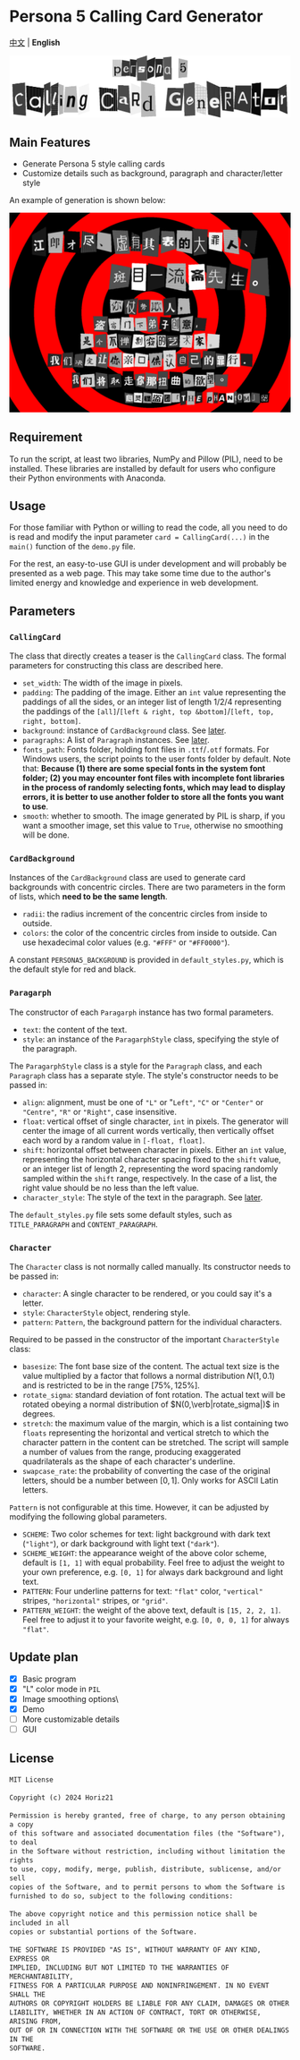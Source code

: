 # Persona 5 Calling Card Generator

[中文](README_zh.md) | **English**

![Title](image/title.png)

## Main Features

- Generate Persona 5 style calling cards
- Customize details such as background, paragraph and character/letter style

An example of generation is shown below:

![Calling Card](image/persona5_card.png)

## Requirement

To run the script, at least two libraries, NumPy and Pillow (PIL), need to be installed. These libraries are installed by default for users who configure their Python environments with Anaconda.

## Usage

For those familiar with Python or willing to read the code, all you need to do is read and modify the input parameter `card = CallingCard(...)` in the `main()` function of the `demo.py` file.

For the rest, an easy-to-use GUI is under development and will probably be presented as a web page. This may take some time due to the author's limited energy and knowledge and experience in web development.

## Parameters

### `CallingCard`

The class that directly creates a teaser is the `CallingCard` class. The formal parameters for constructing this class are described here.

- `set_width`: The width of the image in pixels.
- `padding`: The padding of the image. Either an `int` value representing the paddings of all the sides, or an integer list of length 1/2/4 representing the paddings of the `[all]`/`[left & right, top &bottom]`/`[left, top, right, bottom]`.
- `background`: instance of `CardBackground` class. See [later](#cardbackground).
- `paragraphs`: A list of `Paragraph` instances. See [later](#paragarph).
- `fonts_path`: Fonts folder, holding font files in `.ttf`/`.otf` formats. For Windows users, the script points to the user fonts folder by default. Note that: **Because (1) there are some special fonts in the system font folder; (2) you may encounter font files with incomplete font libraries in the process of randomly selecting fonts, which may lead to display errors, it is better to use another folder to store all the fonts you want to use**.
- `smooth`: whether to smooth. The image generated by PIL is sharp, if you want a smoother image, set this value to `True`, otherwise no smoothing will be done.

### `CardBackground`

Instances of the `CardBackground` class are used to generate card backgrounds with concentric circles. There are two parameters in the form of lists, which **need to be the same length**.

- `radii`: the radius increment of the concentric circles from inside to outside.
- `colors`: the color of the concentric circles from inside to outside. Can use hexadecimal color values (e.g. `"#FFF"` or `"#FF0000"`).

A constant `PERSONA5_BACKGROUND` is provided in `default_styles.py`, which is the default style for red and black.

### `Paragarph`

The constructor of each `Paragarph` instance has two formal parameters.

- `text`: the content of the text.
- `style`: an instance of the `ParagarphStyle` class, specifying the style of the paragraph.

The `ParagarphStyle` class is a style for the `Paragraph` class, and each `Paragraph` class has a separate style. The style's constructor needs to be passed in:

- `align`: alignment, must be one of `"L"` or "`Left"`, `"C"` or `"Center"` or `"Centre"`, `"R"` or `"Right"`, case insensitive.
- `float`: vertical offset of single character, `int` in pixels. The generator will center the image of all current words vertically, then vertically offset each word by a random value in `[-float, float]`.
- `shift`: horizontal offset between character in pixels. Either an `int` value, representing the horizontal character spacing fixed to the `shift` value, or an integer list of length 2, representing the word spacing randomly sampled within the `shift` range, respectively. In the case of a list, the right value should be no less than the left value.
- `character_style`: The style of the text in the paragraph. See [later](#character).

The `default_styles.py` file sets some default styles, such as `TITLE_PARAGRAPH` and `CONTENT_PARAGRAPH`.

### `Character`

The `Character` class is not normally called manually. Its constructor needs to be passed in:

- `character`: A single character to be rendered, or you could say it's a letter.
- `style`: `CharacterStyle` object, rendering style.
- `pattern`: `Pattern`, the background pattern for the individual characters.

Required to be passed in the constructor of the important `CharacterStyle` class:

- `basesize`: The font base size of the content. The actual text size is the value multiplied by a factor that follows a normal distribution $N(1,0.1)$ and is restricted to be in the range $[75\%, 125\%]$.
- `rotate_sigma`: standard deviation of font rotation. The actual text will be rotated obeying a normal distribution of $N(0,\verb|rotate_sigma|)$ in degrees.
- `stretch`: the maximum value of the margin, which is a list containing two `floats` representing the horizontal and vertical stretch to which the character pattern in the content can be stretched. The script will sample a number of values from the range, producing exaggerated quadrilaterals as the shape of each character's underline.
- `swapcase_rate`: the probability of converting the case of the original letters, should be a number between $[0,1]$. Only works for ASCII Latin letters.

`Pattern` is not configurable at this time. However, it can be adjusted by modifying the following global parameters.

- `SCHEME`: Two color schemes for text: light background with dark text (`"light"`), or dark background with light text (`"dark"`).
- `SCHEME_WEIGHT`: the appearance weight of the above color scheme, default is `[1, 1]` with equal probability. Feel free to adjust the weight to your own preference, e.g. `[0, 1]` for always dark background and light text.
- `PATTERN`: Four underline patterns for text: `"flat"` color, `"vertical"` stripes, `"horizontal"` stripes, or `"grid"`.
- `PATTERN_WEIGHT`: the weight of the above text, default is `[15, 2, 2, 1]`. Feel free to adjust it to your favorite weight, e.g. `[0, 0, 0, 1]` for always `"flat"`.

## Update plan

- [x] Basic program
- [x] "L" color mode in `PIL`
- [x] Image smoothing options\
- [x] Demo
- [ ] More customizable details
- [ ] GUI

## License

```text
MIT License

Copyright (c) 2024 Horiz21

Permission is hereby granted, free of charge, to any person obtaining a copy
of this software and associated documentation files (the "Software"), to deal
in the Software without restriction, including without limitation the rights
to use, copy, modify, merge, publish, distribute, sublicense, and/or sell
copies of the Software, and to permit persons to whom the Software is
furnished to do so, subject to the following conditions:

The above copyright notice and this permission notice shall be included in all
copies or substantial portions of the Software.

THE SOFTWARE IS PROVIDED "AS IS", WITHOUT WARRANTY OF ANY KIND, EXPRESS OR
IMPLIED, INCLUDING BUT NOT LIMITED TO THE WARRANTIES OF MERCHANTABILITY,
FITNESS FOR A PARTICULAR PURPOSE AND NONINFRINGEMENT. IN NO EVENT SHALL THE
AUTHORS OR COPYRIGHT HOLDERS BE LIABLE FOR ANY CLAIM, DAMAGES OR OTHER
LIABILITY, WHETHER IN AN ACTION OF CONTRACT, TORT OR OTHERWISE, ARISING FROM,
OUT OF OR IN CONNECTION WITH THE SOFTWARE OR THE USE OR OTHER DEALINGS IN THE
SOFTWARE.
```
